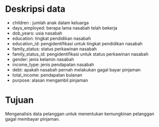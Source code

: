 # Deskripsi data
* children : jumlah anak dalam keluarga
* days_employed: berapa lama nasabah telah bekerja
* dob_years: usia nasabah
* education: tingkat pendidikan nasabah
* education_id: pengidentifikasi untuk tingkat pendidikan nasabah
* family_status: status perkawinan nasabah
* family_status_id: pengidentifikasi untuk status perkawinan nasabah
* gender: jenis kelamin nasabah
* income_type: jenis pendapatan nasabah
* debt: apakah nasabah pernah melakukan gagal bayar pinjaman
* total_income: pendapatan bulanan
* purpose: alasan mengambil pinjaman

# Tujuan
Menganalisis data pelanggan untuk menentukan kemungkinan pelanggan gagal membayar pinjaman.
